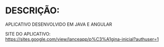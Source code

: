 # DESCRIÇÃO:

APLICATIVO DESENVOLVIDO EM JAVA E ANGULAR 

SITE DO APLICATIVO: https://sites.google.com/view/lanceapp/p%C3%A1gina-inicial?authuser=1
